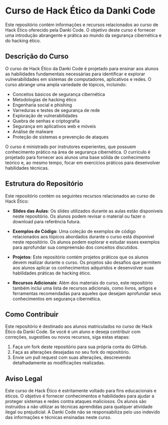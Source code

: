 # Curso de Hack Ético da Danki Code

Este repositório contém informações e recursos relacionados ao curso de Hack Ético oferecido pela Danki Code. O objetivo deste curso é fornecer uma introdução abrangente e prática ao mundo da segurança cibernética e do hacking ético.

## Descrição do Curso

O curso de Hack Ético da Danki Code é projetado para ensinar aos alunos as habilidades fundamentais necessárias para identificar e explorar vulnerabilidades em sistemas de computadores, aplicativos e redes. O curso abrange uma ampla variedade de tópicos, incluindo:

- Conceitos básicos de segurança cibernética
- Metodologias de hacking ético
- Engenharia social e phishing
- Varreduras e testes de segurança de rede
- Exploração de vulnerabilidades
- Quebra de senhas e criptografia
- Segurança em aplicativos web e móveis
- Análise de malware
- Proteção de sistemas e prevenção de ataques

O curso é ministrado por instrutores experientes, que possuem conhecimento prático na área de segurança cibernética. O currículo é projetado para fornecer aos alunos uma base sólida de conhecimento teórico e, ao mesmo tempo, focar em exercícios práticos para desenvolver habilidades técnicas.

## Estrutura do Repositório

Este repositório contém os seguintes recursos relacionados ao curso de Hack Ético:

- **Slides das Aulas**: Os slides utilizados durante as aulas estão disponíveis neste repositório. Os alunos podem revisar o material ou fazer o download para referência futura.

- **Exemplos de Código**: Uma coleção de exemplos de código relacionados aos tópicos abordados durante o curso está disponível neste repositório. Os alunos podem explorar e estudar esses exemplos para aprofundar sua compreensão dos conceitos discutidos.

- **Projetos**: Este repositório contém projetos práticos que os alunos devem realizar durante o curso. Os projetos são desafios que permitem aos alunos aplicar os conhecimentos adquiridos e desenvolver suas habilidades práticas de hacking ético.

- **Recursos Adicionais**: Além dos materiais do curso, este repositório também inclui uma lista de recursos adicionais, como livros, artigos e ferramentas recomendadas para aqueles que desejam aprofundar seus conhecimentos em segurança cibernética.

## Como Contribuir

Este repositório é destinado aos alunos matriculados no curso de Hack Ético da Danki Code. Se você é um aluno e deseja contribuir com correções, sugestões ou novos recursos, siga estas etapas:

1. Faça um fork deste repositório para sua própria conta do GitHub.
2. Faça as alterações desejadas no seu fork do repositório.
3. Envie um pull request com suas alterações, descrevendo detalhadamente as modificações realizadas.

## Aviso Legal

Este curso de Hack Ético é estritamente voltado para fins educacionais e éticos. O objetivo é fornecer conhecimentos e habilidades para ajudar a proteger sistemas e redes contra ataques maliciosos. Os alunos são instruídos a não utilizar as técnicas aprendidas para qualquer atividade ilegal ou prejudicial. A Danki Code não se responsabiliza pelo uso indevido das informações e técnicas ensinadas neste curso.
